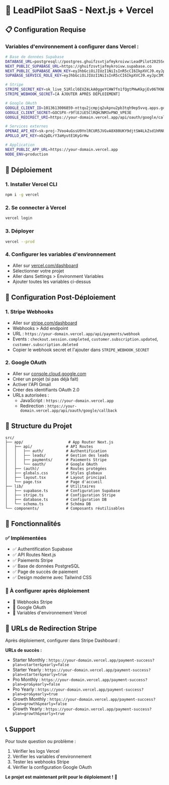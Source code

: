 # 🚀 LeadPilot SaaS - Next.js + Vercel

## 📋 Configuration Requise

### Variables d'environnement à configurer dans Vercel :

```bash
# Base de données Supabase
DATABASE_URL=postgresql://postgres.ghuifzsvtjafmykroivw:LeadPilot2025Secure@aws-0-eu-central-1.pooler.supabase.com:6543/postgres
NEXT_PUBLIC_SUPABASE_URL=https://ghuifzsvtjafmykroivw.supabase.co
NEXT_PUBLIC_SUPABASE_ANON_KEY=eyJhbGciOiJIUzI1NiIsInR5cCI6IkpXVCJ9.eyJpc3MiOiJzdXBhYmFzZSIsInJlZiI6ImdodWlmenN2dGphZm15a3JvaXZ3Iiwicm9sZSI6ImFub24iLCJpYXQiOjE3NTQyOTgxODUsImV4cCI6MjA2OTg3NDE4NX0.ekmuogfgI6VuewDIlGnOWUf_vVWhP0D4fn-Ukfel4rw
SUPABASE_SERVICE_ROLE_KEY=eyJhbGciOiJIUzI1NiIsInR5cCI6IkpXVCJ9.eyJpc3MiOiJzdXBhYmFzZSIsInJlZiI6ImdodWlmenN2dGphZm15a3JvaXZ3Iiwicm9sZSI6InNlcnZpY2Vfcm9sZSIsImlhdCI6MTc1NDI5ODE4NSwiZXhwIjoyMDY5ODc0MTg1fQ.d9JEFo9cSF0Hfnpf26-rx94qZ176o5MpUoPix3xJtD0

# Stripe
STRIPE_SECRET_KEY=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
STRIPE_WEBHOOK_SECRET=[À AJOUTER APRÈS DÉPLOIEMENT]

# Google OAuth
GOOGLE_CLIENT_ID=1013613006859-nttqu2jcmpjq2ukpnu2pb3tqh9ep5vvq.apps.googleusercontent.com
GOOGLE_CLIENT_SECRET=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
GOOGLE_REDIRECT_URI=https://your-domain.vercel.app/api/oauth/google/callback

# Services externes
OPENAI_API_KEY=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
APOLLO_API_KEY=xb2pDLrY3aHyutE1KyGrHw

# Application
NEXT_PUBLIC_APP_URL=https://your-domain.vercel.app
NODE_ENV=production
```

## 🚀 Déploiement

### 1. Installer Vercel CLI
```bash
npm i -g vercel
```

### 2. Se connecter à Vercel
```bash
vercel login
```

### 3. Déployer
```bash
vercel --prod
```

### 4. Configurer les variables d'environnement
- Aller sur [vercel.com/dashboard](https://vercel.com/dashboard)
- Sélectionner votre projet
- Aller dans Settings > Environment Variables
- Ajouter toutes les variables ci-dessus

## 🔧 Configuration Post-Déploiement

### 1. Stripe Webhooks
- Aller sur [stripe.com/dashboard](https://stripe.com/dashboard)
- Webhooks > Add endpoint
- URL : `https://your-domain.vercel.app/api/payments/webhook`
- Events : `checkout.session.completed`, `customer.subscription.updated`, `customer.subscription.deleted`
- Copier le webhook secret et l'ajouter dans `STRIPE_WEBHOOK_SECRET`

### 2. Google OAuth
- Aller sur [console.cloud.google.com](https://console.cloud.google.com)
- Créer un projet (si pas déjà fait)
- Activer l'API Gmail
- Créer des identifiants OAuth 2.0
- URLs autorisées :
  - JavaScript : `https://your-domain.vercel.app`
  - Redirection : `https://your-domain.vercel.app/api/oauth/google/callback`

## 📁 Structure du Projet

```
src/
├── app/                    # App Router Next.js
│   ├── api/               # API Routes
│   │   ├── auth/          # Authentification
│   │   ├── leads/         # Gestion des leads
│   │   ├── payments/      # Paiements Stripe
│   │   └── oauth/         # Google OAuth
│   ├── (auth)/            # Routes protégées
│   ├── globals.css        # Styles globaux
│   ├── layout.tsx         # Layout principal
│   └── page.tsx           # Page d'accueil
├── lib/                   # Utilitaires
│   ├── supabase.ts        # Configuration Supabase
│   ├── stripe.ts          # Configuration Stripe
│   ├── database.ts        # Configuration DB
│   └── schema.ts          # Schéma DB
└── components/            # Composants réutilisables
```

## 🎯 Fonctionnalités

### ✅ Implémentées
- ✅ Authentification Supabase
- ✅ API Routes Next.js
- ✅ Paiements Stripe
- ✅ Base de données PostgreSQL
- ✅ Page de succès de paiement
- ✅ Design moderne avec Tailwind CSS

### 🔧 À configurer après déploiement
- 🔧 Webhooks Stripe
- 🔧 Google OAuth
- 🔧 Variables d'environnement Vercel

## 🚀 URLs de Redirection Stripe

Après déploiement, configurer dans Stripe Dashboard :

**URLs de succès :**
- Starter Monthly : `https://your-domain.vercel.app/payment-success?plan=starter&yearly=false`
- Starter Yearly : `https://your-domain.vercel.app/payment-success?plan=starter&yearly=true`
- Pro Monthly : `https://your-domain.vercel.app/payment-success?plan=pro&yearly=false`
- Pro Yearly : `https://your-domain.vercel.app/payment-success?plan=pro&yearly=true`
- Growth Monthly : `https://your-domain.vercel.app/payment-success?plan=growth&yearly=false`
- Growth Yearly : `https://your-domain.vercel.app/payment-success?plan=growth&yearly=true`

## 📞 Support

Pour toute question ou problème :
1. Vérifier les logs Vercel
2. Vérifier les variables d'environnement
3. Tester les webhooks Stripe
4. Vérifier la configuration Google OAuth

**Le projet est maintenant prêt pour le déploiement !** 🎉 